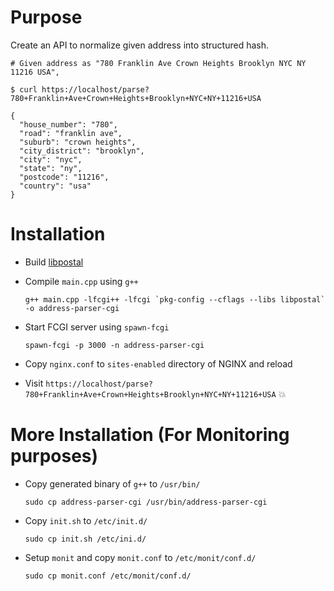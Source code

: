 # Purpose

Create an API to normalize given address into structured hash.

```
# Given address as "780 Franklin Ave Crown Heights Brooklyn NYC NY 11216 USA",

$ curl https://localhost/parse?780+Franklin+Ave+Crown+Heights+Brooklyn+NYC+NY+11216+USA

{
  "house_number": "780",
  "road": "franklin ave",
  "suburb": "crown heights",
  "city_district": "brooklyn",
  "city": "nyc",
  "state": "ny",
  "postcode": "11216",
  "country": "usa"
}
```


# Installation

- Build [libpostal](https://github.com/openvenues/libpostal#installation-maclinux)

- Compile `main.cpp` using `g++`

    ```
    g++ main.cpp -lfcgi++ -lfcgi `pkg-config --cflags --libs libpostal` -o address-parser-cgi
    ```
- Start FCGI server using `spawn-fcgi`

    ```
    spawn-fcgi -p 3000 -n address-parser-cgi
    ```
    
- Copy `nginx.conf` to `sites-enabled` directory of NGINX and reload

- Visit `https://localhost/parse?780+Franklin+Ave+Crown+Heights+Brooklyn+NYC+NY+11216+USA` :boom:


# More Installation (For Monitoring purposes)

- Copy generated binary of `g++` to `/usr/bin/`

    ```
    sudo cp address-parser-cgi /usr/bin/address-parser-cgi
    ```

- Copy `init.sh` to `/etc/init.d/`

    ```
    sudo cp init.sh /etc/ini.d/
    ```

- Setup `monit` and copy `monit.conf` to `/etc/monit/conf.d/`

   ```
   sudo cp monit.conf /etc/monit/conf.d/
   ```
